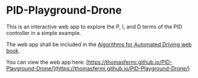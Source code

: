 # PID-Playground-Drone
This is an interactive web app to explore the P, I, and D terms of the PID controller in a simple example.

The web app shall be included in the [Algorithms for Automated Driving web book](https://thomasfermi.github.io/Algorithms-for-Automated-Driving/Introduction/intro.html).

You can view the web app here: [https://thomasfermi.github.io/PID-Playground-Drone/](https://thomasfermi.github.io/PID-Playground-Drone/)